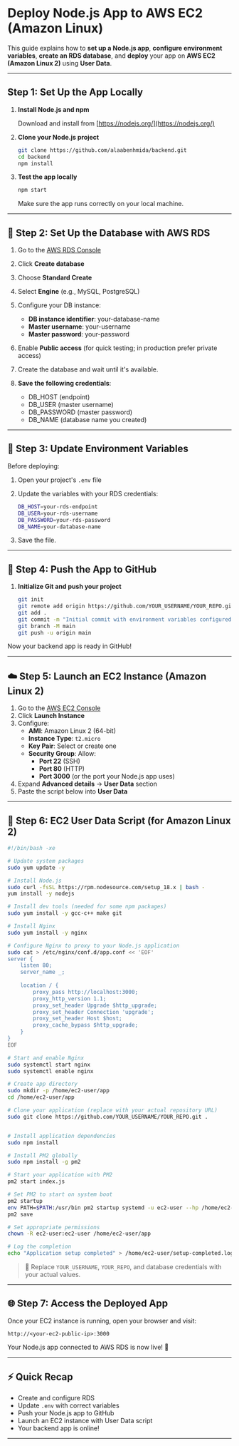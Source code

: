 #  Deploy Node.js App to AWS EC2 (Amazon Linux)

This guide explains how to **set up a Node.js app**, **configure environment variables**, **create an RDS database**, and **deploy** your app on **AWS EC2 (Amazon Linux 2)** using **User Data**.

---

##  Step 1: Set Up the App Locally

1. **Install Node.js and npm**

   Download and install from [https://nodejs.org/](https://nodejs.org/)

2. **Clone your Node.js project**

   ```bash
   git clone https://github.com/alaabenhmida/backend.git
   cd backend
   npm install
   ```

3. **Test the app locally**

   ```bash
   npm start
   ```

   Make sure the app runs correctly on your local machine.

---

## 📅 Step 2: Set Up the Database with AWS RDS

1. Go to the [AWS RDS Console](https://console.aws.amazon.com/rds/)
2. Click **Create database**
3. Choose **Standard Create**
4. Select **Engine** (e.g., MySQL, PostgreSQL)
5. Configure your DB instance:
   - **DB instance identifier**: your-database-name
   - **Master username**: your-username
   - **Master password**: your-password
6. Enable **Public access** (for quick testing; in production prefer private access)
7. Create the database and wait until it's available.

8. **Save the following credentials**:
   - DB_HOST (endpoint)
   - DB_USER (master username)
   - DB_PASSWORD (master password)
   - DB_NAME (database name you created)

---

## 🔧 Step 3: Update Environment Variables

Before deploying:

1. Open your project's `.env` file
2. Update the variables with your RDS credentials:

   ```bash
   DB_HOST=your-rds-endpoint
   DB_USER=your-rds-username
   DB_PASSWORD=your-rds-password
   DB_NAME=your-database-name
   ```

3. Save the file.

---

## 💪 Step 4: Push the App to GitHub

1. **Initialize Git and push your project**

   ```bash
   git init
   git remote add origin https://github.com/YOUR_USERNAME/YOUR_REPO.git
   git add .
   git commit -m "Initial commit with environment variables configured"
   git branch -M main
   git push -u origin main
   ```

Now your backend app is ready in GitHub!

---

## ☁️ Step 5: Launch an EC2 Instance (Amazon Linux 2)

1. Go to the [AWS EC2 Console](https://console.aws.amazon.com/ec2/)
2. Click **Launch Instance**
3. Configure:
   - **AMI**: Amazon Linux 2 (64-bit)
   - **Instance Type**: `t2.micro`
   - **Key Pair**: Select or create one
   - **Security Group**: Allow:
     - **Port 22** (SSH)
     - **Port 80** (HTTP)
     - **Port 3000** (or the port your Node.js app uses)
4. Expand **Advanced details** → **User Data** section
5. Paste the script below into **User Data**

---

## 🔧 Step 6: EC2 User Data Script (for Amazon Linux 2)

```bash
#!/bin/bash -xe

# Update system packages
sudo yum update -y

# Install Node.js
sudo curl -fsSL https://rpm.nodesource.com/setup_18.x | bash -
yum install -y nodejs

# Install dev tools (needed for some npm packages)
sudo yum install -y gcc-c++ make git

# Install Nginx
sudo yum install -y nginx

# Configure Nginx to proxy to your Node.js application
sudo cat > /etc/nginx/conf.d/app.conf << 'EOF'
server {
    listen 80;
    server_name _;
    
    location / {
        proxy_pass http://localhost:3000;
        proxy_http_version 1.1;
        proxy_set_header Upgrade $http_upgrade;
        proxy_set_header Connection 'upgrade';
        proxy_set_header Host $host;
        proxy_cache_bypass $http_upgrade;
    }
}
EOF

# Start and enable Nginx
sudo systemctl start nginx
sudo systemctl enable nginx

# Create app directory
sudo mkdir -p /home/ec2-user/app
cd /home/ec2-user/app

# Clone your application (replace with your actual repository URL)
sudo git clone https://github.com/YOUR_USERNAME/YOUR_REPO.git .


# Install application dependencies
sudo npm install

# Install PM2 globally
sudo npm install -g pm2

# Start your application with PM2
pm2 start index.js

# Set PM2 to start on system boot
pm2 startup
env PATH=$PATH:/usr/bin pm2 startup systemd -u ec2-user --hp /home/ec2-user
pm2 save

# Set appropriate permissions
chown -R ec2-user:ec2-user /home/ec2-user/app

# Log the completion
echo "Application setup completed" > /home/ec2-user/setup-completed.log
```

> 🔁 Replace `YOUR_USERNAME`, `YOUR_REPO`, and database credentials with your actual values.

---

## 🌐 Step 7: Access the Deployed App

Once your EC2 instance is running, open your browser and visit:

```
http://<your-ec2-public-ip>:3000
```

Your Node.js app connected to AWS RDS is now live! 🎉

---

## ⚡ Quick Recap

- Create and configure RDS
- Update `.env` with correct variables
- Push your Node.js app to GitHub
- Launch an EC2 instance with User Data script
- Your backend app is online!

---

